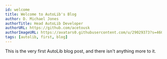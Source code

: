 ```yaml
---
id: welcome
title: Welcome to AutoLib's Blog
author: D. Michael Jones
authorTitle: Head AutoLib Developer
authorURL: https://github.com/acetousk
authorImageURL: https://avatars0.githubusercontent.com/u/29029373?s=460&v=4
tags: [autolib, first, blog]
---
```


This is the very first AutoLib blog post, and there isn't anything more to it.
